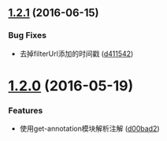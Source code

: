 <a name="1.2.1"></a>
## [1.2.1](https://github.com/ploverjs/plover-assets-less/compare/v1.2.0...v1.2.1) (2016-06-15)


### Bug Fixes

* 去掉filterUrl添加的时间戳 ([d411542](https://github.com/ploverjs/plover-assets-less/commit/d411542))



<a name="1.2.0"></a>
# [1.2.0](https://github.com/ploverjs/plover-assets-less/compare/v1.1.0...v1.2.0) (2016-05-19)


### Features

* 使用get-annotation模块解析注解 ([d00bad2](https://github.com/ploverjs/plover-assets-less/commit/d00bad2))
